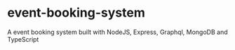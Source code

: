 # event-booking-system

A event booking system built with NodeJS, Express, Graphql, MongoDB and TypeScript

